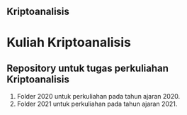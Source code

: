 ## Kriptoanalisis
# Kuliah Kriptoanalisis

Repository untuk tugas perkuliahan Kriptoanalisis
-------------------------------------------------

1. Folder 2020 untuk perkuliahan pada tahun ajaran 2020.
2. Folder 2021 untuk perkuliahan pada tahun ajaran 2021.
